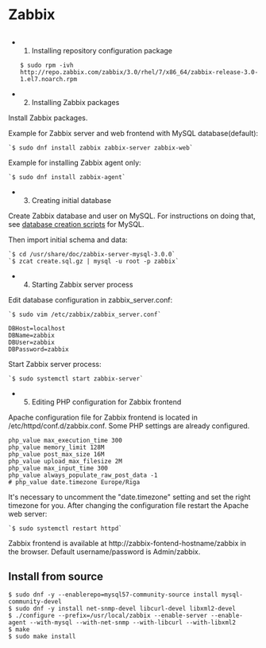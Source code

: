 # Zabbix

##

* 1. Installing repository configuration package

    `$ sudo rpm -ivh http://repo.zabbix.com/zabbix/3.0/rhel/7/x86_64/zabbix-release-3.0-1.el7.noarch.rpm`

* 2. Installing Zabbix packages

Install Zabbix packages.

Example for Zabbix server and web frontend with MySQL database(default):

    `$ sudo dnf install zabbix zabbix-server zabbix-web`

Example for installing Zabbix agent only:

    `$ sudo dnf install zabbix-agent`

* 3. Creating initial database

Create Zabbix database and user on MySQL. For instructions on doing that, see [database creation scripts](https://www.zabbix.com/documentation/3.0/manual/appendix/install/db_scripts) for MySQL.

Then import initial schema and data:

    `$ cd /usr/share/doc/zabbix-server-mysql-3.0.0`
    `$ zcat create.sql.gz | mysql -u root -p zabbix`

* 4. Starting Zabbix server process

Edit database configuration in zabbix_server.conf:

    `$ sudo vim /etc/zabbix/zabbix_server.conf`
```
DBHost=localhost
DBName=zabbix
DBUser=zabbix
DBPassword=zabbix
```

Start Zabbix server process:

    `$ sudo systemctl start zabbix-server`

* 5. Editing PHP configuration for Zabbix frontend

Apache configuration file for Zabbix frontend is located in /etc/httpd/conf.d/zabbix.conf. Some PHP settings are already configured.

```
php_value max_execution_time 300
php_value memory_limit 128M
php_value post_max_size 16M
php_value upload_max_filesize 2M
php_value max_input_time 300
php_value always_populate_raw_post_data -1
# php_value date.timezone Europe/Riga
```

It's necessary to uncomment the "date.timezone" setting and set the right timezone for you. After changing the configuration file restart the Apache web server:

    `$ sudo systemctl restart httpd`

Zabbix frontend is available at http://zabbix-fontend-hostname/zabbix in the browser. Default username/password is Admin/zabbix.

## Install from source

    $ sudo dnf -y --enablerepo=mysql57-community-source install mysql-community-devel
    $ sudo dnf -y install net-snmp-devel libcurl-devel libxml2-devel
    $ ./configure --prefix=/usr/local/zabbix --enable-server --enable-agent --with-mysql --with-net-snmp --with-libcurl --with-libxml2
    $ make
    $ sudo make install 
